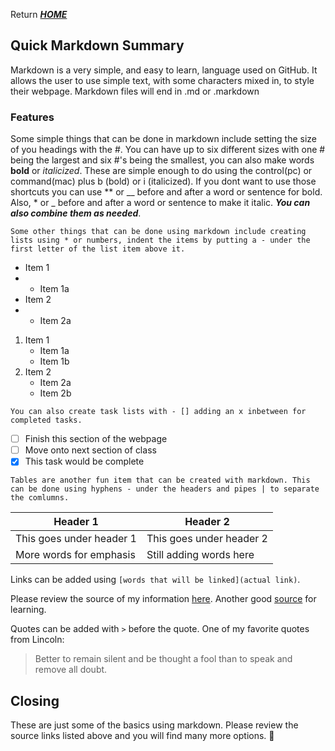 Return [**_HOME_**](https://DustinHall.github.io/reading-notes)

## Quick Markdown Summary
Markdown is a very simple, and easy to learn, language used on GitHub. It allows the user to use simple text, with some characters mixed in, to style their webpage. Markdown files will end in .md or .markdown

### Features
Some simple things that can be done in markdown include setting the size of you headings with the #. You can have up to six different sizes with one # being the largest and six #'s being the smallest, you can also make words **bold** or _italicized_. These are simple enough to do using the control(pc) or command(mac) plus b (bold) or i (italicized). If you dont want to use those shortcuts you can use ** or __ before and after a word or sentence for bold. Also, * or _ before and after a word or sentence to make it italic. **_You can also combine them as needed_**. 

`Some other things that can be done using markdown include creating lists using * or numbers, indent the items by putting a - under the first letter of the list item above it.` 
* Item 1
* - Item 1a 
* Item 2
* - Item 2a 

1. Item 1
   - Item 1a
   - Item 1b
2. Item 2
   - Item 2a
   - Item 2b

`You can also create task lists with - [] adding an x inbetween for completed tasks.`

- [ ]  Finish this section of the webpage
- [ ]  Move onto next section of class
- [x]  This task would be complete 

`Tables are another fun item that can be created with markdown. This can be done using hyphens - under the headers and pipes | to separate the comlumns.`  

Header 1 | Header 2
-------- | --------
This goes under header 1 | This goes under header 2
More words for emphasis | Still adding words here

Links can be added using `[words that will be linked](actual link)`.

Please review the source of my information [here](https://guides.github.com/features/mastering-markdown/). Another good [source](https://docs.github.com/en/github/writing-on-github/getting-started-with-writing-and-formatting-on-github/basic-writing-and-formatting-syntax) for learning.

Quotes can be added with `>` before the quote. One of my favorite quotes from Lincoln:
> Better to remain silent and be thought a fool than to speak and remove all doubt.

## Closing

These are just some of the basics using markdown. Please review the source links listed above and you will find many more options. 🙂
